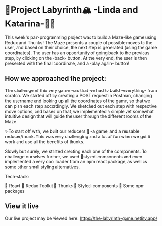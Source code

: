 # 🗿Project Labyrinth🏔 -Linda and Katarina-👯‍♀️

This week's pair-programming project was to build a Maze-like game using Redux and Thunks! The Maze presents a couple of possible moves to the user, and based on their choice, the next step is generated (using the game coordinates). The user has an opportunity of going back to the previous step, by clicking on the -back- button. At the very end, the user is then presented with the final coordinate, and a -play again- button!

## How we approached the project:

The challenge of this very game was that we had to build -everything- from scratch. We started off by creating a POST request in Postman, changing the username and looking up all the coordinates of the game, so that we can plan each step accordingly. We sketched out each step with respective move options, and based on that, we implemented a simple yet somewhat intuitive design that will guide the user through the different rooms of the Maze. 

✨To start off with, we built our reducers 🧩
-a game, and a reusable reducer/thunk. This was very challenging and a lot of fun when we got it work and use all the benefits of thunks. 

Slowly but surely, we started creating each one of the components. To challenge ourselves further, we used 💅styled-components and even implemented a very cool loader from an npm react package, as well as some other small styling alternatives.

Tech-stack:

🤍 React
🤍 Redux Toolkit
🤍 Thunks
🤍 Styled-components
🤍 Some npm packages

## View it live

Our live project may be viewed here: https://the-labyrinth-game.netlify.app/
